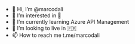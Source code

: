 - 👋 Hi, I’m @marcodali
- 👀 I’m interested in 🍑
- 🌱 I’m currently learning Azure API Management
- 💞️ I’m looking to live in 🇫🇷
- 📫 How to reach me t.me/marcodali
